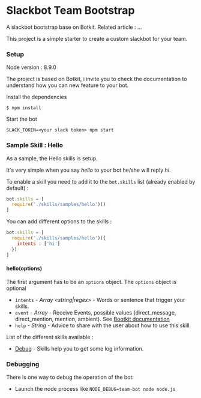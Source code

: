 # Slackbot Team Bootstrap
 A slackbot bootstrap base on Botkit. Related article : ...
 
 This project is a simple starter to create a custom slackbot for your team.
 
### Setup

Node version  : 8.9.0

The project is based on Botkit, i invite you to check the documentation to understand how you can new feature to your bot.

Install the dependencies

```
$ npm install
``` 

Start the bot

```
SLACK_TOKEN=<your slack token> npm start
```



### Sample Skill : Hello

As a sample, the Hello skills is setup.

It's very simple when you say *hello*  to your bot he/she will reply *hi*.

To enable a skill you need to add it to the `bot.skills` list (already enabled by default) :

```javascript
bot.skills = [
  require('./skills/samples/hello')()
]
```

You can add different options to the skills :

```javascript
bot.skills = [
  require('./skills/samples/hello')({
    intents : ['hi']
  })
]
```
#### hello(options)
The first argument has to be an `options` object. The `options` object is optional

* `intents` - *Array \<string|regex\>* - Words or sentence that trigger your skills.
* `event` - *Array* - Receive Events, possible values (direct_message, direct_mention, mention, ambient). See [Bootkit documentation](https://github.com/howdyai/botkit/blob/master/docs/readme-slack.md#L386)
* `help` - *String* - Advice to share with the user about how to use this skill.

List of the different skills available :

 * [Debug](#) - Skills help you to get some log information.

### Debugging

There is one way to debug the operation of the bot:

* Launch the node process like `NODE_DEBUG=team-bot node node.js`

